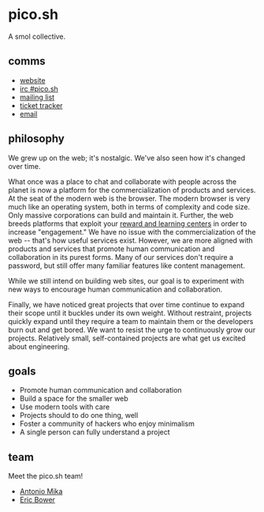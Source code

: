 # pico.sh

A smol collective.

## comms

- [website](https://pico.sh)
- [irc #pico.sh](irc://irc.libera.chat/#pico.sh)
- [mailing list](https://lists.sr.ht/~erock/pico.sh)
- [ticket tracker](https://github.com/picosh/pico/issues)
- [email](mailto:~erock/pico.sh@lists.sr.ht)

## philosophy

We grew up on the web; it's nostalgic. We've also seen how it's changed over
time.

What once was a place to chat and collaborate with people across the planet is
now a platform for the commercialization of products and services. At the seat
of the modern web is the browser. The modern browser is very much like an
operating system, both in terms of complexity and code size. Only massive
corporations can build and maintain it. Further, the web breeds platforms that
exploit your
[reward and learning centers](https://en.wikipedia.org/wiki/Nucleus_accumbens#Function) in
order to increase "engagement." We have no issue with the commercialization of
the web -- that's how useful services exist. However, we are more aligned with
products and services that promote human communication and collaboration in its
purest forms. Many of our services don't require a password, but still offer
many familiar features like content management.

While we still intend on building web sites, our goal is to experiment with new
ways to encourage human communication and collaboration.

Finally, we have noticed great projects that over time continue to expand their
scope until it buckles under its own weight. Without restraint, projects quickly
expand until they require a team to maintain them or the developers burn out and
get bored. We want to resist the urge to continuously grow our projects.
Relatively small, self-contained projects are what get us excited about
engineering.

## goals

- Promote human communication and collaboration
- Build a space for the smaller web
- Use modern tools with care
- Projects should to do one thing, well
- Foster a community of hackers who enjoy minimalism
- A single person can fully understand a project

## team

Meet the pico.sh team!

- [Antonio Mika](https://antoniomika.me)
- [Eric Bower](https://erock.io)
